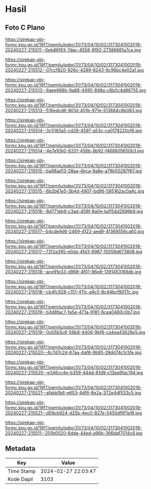 # Hasil

## Foto C Plano

https://sirekap-obj-formc.kpu.go.id/19f7/pemilu/pdpr/31/73/04/10/02/3173041002018-20240227-215511--0eb86f93-7dac-4558-8f92-27386861a7ca.jpg

https://sirekap-obj-formc.kpu.go.id/19f7/pemilu/pdpr/31/73/04/10/02/3173041002018-20240227-215512--07ccf820-926c-4289-8243-9c96bc4e02a1.jpg

https://sirekap-obj-formc.kpu.go.id/19f7/pemilu/pdpr/31/73/04/10/02/3173041002018-20240227-215513--8aee668b-9a88-4495-898a-c8b0c4d86755.jpg

https://sirekap-obj-formc.kpu.go.id/19f7/pemilu/pdpr/31/73/04/10/02/3173041002018-20240227-215513--516edcd6-801d-401b-971e-513684c6b083.jpg

https://sirekap-obj-formc.kpu.go.id/19f7/pemilu/pdpr/31/73/04/10/02/3173041002018-20240227-215514--3c5165a5-cd28-4597-a53c-ca0178220cf6.jpg

https://sirekap-obj-formc.kpu.go.id/19f7/pemilu/pdpr/31/73/04/10/02/3173041002018-20240227-215514--4e7e10b0-6201-456b-8b92-f468805650b3.jpg

https://sirekap-obj-formc.kpu.go.id/19f7/pemilu/pdpr/31/73/04/10/02/3173041002018-20240227-215515--ba98ad13-28aa-4bca-9a8e-a78b50287f67.jpg

https://sirekap-obj-formc.kpu.go.id/19f7/pemilu/pdpr/31/73/04/10/02/3173041002018-20240227-215515--6b2b61e5-3b4d-4907-bd96-585162ac0a4c.jpg

https://sirekap-obj-formc.kpu.go.id/19f7/pemilu/pdpr/31/73/04/10/02/3173041002018-20240227-215516--8d771eb9-c3ad-456f-8a0e-bd154d2896b9.jpg

https://sirekap-obj-formc.kpu.go.id/19f7/pemilu/pdpr/31/73/04/10/02/3173041002018-20240227-215517--b4cde9d6-2469-4122-aed9-4f369556ca60.jpg

https://sirekap-obj-formc.kpu.go.id/19f7/pemilu/pdpr/31/73/04/10/02/3173041002018-20240227-215517--72f2a395-e0da-4fd3-8987-f5059d673808.jpg

https://sirekap-obj-formc.kpu.go.id/19f7/pemilu/pdpr/31/73/04/10/02/3173041002018-20240227-215518--ace91e33-d968-4f01-86e8-1391453169db.jpg

https://sirekap-obj-formc.kpu.go.id/19f7/pemilu/pdpr/31/73/04/10/02/3173041002018-20240227-215518--cb4fc928-c151-411c-a9c5-8c44bcf9017c.jpg

https://sirekap-obj-formc.kpu.go.id/19f7/pemilu/pdpr/31/73/04/10/02/3173041002018-20240227-215519--b3d8fac7-fa5e-471a-9181-6cea0480c0b7.jpg

https://sirekap-obj-formc.kpu.go.id/19f7/pemilu/pdpr/31/73/04/10/02/3173041002018-20240227-215519--0cb5b5c6-59b8-4406-9bf6-ca4ea43628e5.jpg

https://sirekap-obj-formc.kpu.go.id/19f7/pemilu/pdpr/31/73/04/10/02/3173041002018-20240227-215520--4c7d7c2d-67aa-4af8-9b95-28dd74c1c5fe.jpg

https://sirekap-obj-formc.kpu.go.id/19f7/pemilu/pdpr/31/73/04/10/02/3173041002018-20240227-215520--e346cc4e-b359-444d-81d9-c13ea9fac194.jpg

https://sirekap-obj-formc.kpu.go.id/19f7/pemilu/pdpr/31/73/04/10/02/3173041002018-20240227-215521--afabb1b6-e653-4df8-8e2a-372e4df533c5.jpg

https://sirekap-obj-formc.kpu.go.id/19f7/pemilu/pdpr/31/73/04/10/02/3173041002018-20240227-215521--d09cb924-d25b-4ec0-827e-5450df6f1a18.jpg

https://sirekap-obj-formc.kpu.go.id/19f7/pemilu/pdpr/31/73/04/10/02/3173041002018-20240227-215511--201b0020-6dda-44ed-a96b-366daf7014c6.jpg


## Metadata

| Key        | Value               |
| ---------- | ------------------- |
| Time Stamp | 2024-02-27 22:03:47 |
| Kode Dapil | 3103                |



